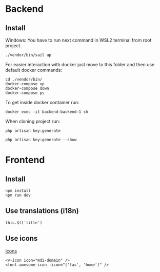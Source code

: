 # Backend

## Install

Windows: You have to run next command in WSL2 terminal from root project.
```
./vendor/bin/sail up
```

For easier interaction with docker just move to this folder and then use default docker commands:
```
cd ./vendor/bin/
docker-compose up
docker-compose down
docker-compose ps
```

To get inside docker container run:
```
docker exec -it backend-backend-1 sh
```

When cloning project run:
```
php artisan key:generate

php artisan key:generate --show
```

# Frontend

## Install
```
npm install
npm run dev
```

## Use translations (i18n)
```
this.$t('title')
```

## Use icons
[Icons](https://pictogrammers.com/library/mdi/)
```
<v-icon icon="mdi-domain" />
<font-awesome-icon :icon="['fas', 'home']" />
```